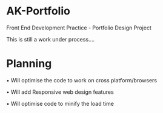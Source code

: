# AK-Portfolio

Front End Development Practice - Portfolio Design Project

This is still a work under process....

# Planning

• Will optimise the code to work on cross platform/browsers

• Will add Responsive web design features

• Will optimise code to minify the load time
